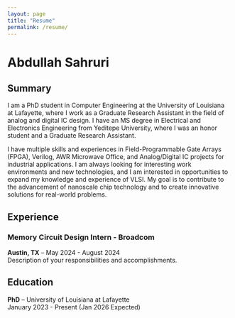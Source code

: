```yaml
---
layout: page
title: "Resume"
permalink: /resume/
---
```


# Abdullah Sahruri

## Summary
I am a PhD student in Computer Engineering at the University of Louisiana at Lafayette, where I work as a Graduate Research Assistant in the field of analog and digital IC design. I have an MS degree in Electrical and Electronics Engineering from Yeditepe University, where I was an honor student and a Graduate Research Assistant.

I have multiple skills and experiences in Field-Programmable Gate Arrays (FPGA), Verilog, AWR Microwave Office, and Analog/Digital IC projects for industrial applications. I am always looking for interesting work environments and new technologies, and I am interested in opportunities to expand my knowledge and experience of VLSI. My goal is to contribute to the advancement of nanoscale chip technology and to create innovative solutions for real-world problems.

## Experience
### Memory Circuit Design Intern - Broadcom
**Austin, TX** – May 2024 - August 2024  
Description of your responsibilities and accomplishments.

## Education
**PhD** – University of Louisiana at Lafayette  
January 2023 - Present (Jan 2026 Expected)  
